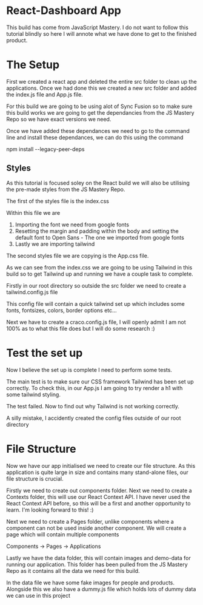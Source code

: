 # React-Dashboard App

This build has come from JavaScript Mastery. I do not want to follow this tutorial blindly so here I will annote what we have done to get to the finished product.

# The Setup

First we created a react app and deleted the entire src folder to clean up the applications. Once we had done this we created a new src folder and added the index.js file and App.js file.

For this build we are going to be using alot of Sync Fusion so to make sure this build works we are going to get the dependancies from the JS Mastery Repo so we have exact versions we need.

Once we have added these dependances we need to go to the command line and install these dependances, we can do this using the command

npm install --legacy-peer-deps

## Styles

As this tutorial is focused soley on the React build we will also be utilising the pre-made styles from the JS Mastery Repo.

The first of the styles file is the index.css

Within this file we are

1. Importing the font we need from google fonts
2. Resetting the margin and padding within the body and setting the default font to Open Sans - The one we imported from google fonts
3. Lastly we are importing tailwind

The second styles file we are copying is the App.css file.

As we can see from the index.css we are going to be using Tailwind in this build so to get Tailwind up and running we have a couple task to complete.

Firstly in our root directory so outside the src folder we need to create a tailwind.config.js file

This config file will contain a quick tailwind set up which includes some fonts, fontsizes, colors, border options etc...

Next we have to create a craco.config.js file, I will openly admit I am not 100% as to what this file does but I will do some research :)

# Test the set up

Now I believe the set up is complete I need to perform some tests.

The main test is to make sure our CSS framework Tailwind has been set up correctly. To check this, in our App.js I am going to try render a h1 with some tailwind styling.

The test failed. Now to find out why Tailwind is not working correctly.

A silly mistake, I accidently created the config files outside of our root directory

# File Structure

Now we have our app initialised we need to create our file structure. As this application is quite large in size and contains many stand-alone files, our file structure is crucial.

Firstly we need to create out components folder. Next we need to create a Contexts folder, this will use our React Context API. I have never used the React Context API before, so this will be a first and another opportunity to learn. I'm looking forward to this! :)

Next we need to create a Pages folder, unlike components where a component can not be used inside another component. We will create a page which will contain multiple components

Components -> Pages -> Applications

Lastly we have the data folder, this will contain images and demo-data for running our application. This folder has been pulled from the JS Mastery Repo as it contains all the data we need for this build.

In the data file we have some fake images for people and products. Alongside this we also have a dummy.js file which holds lots of dummy data we can use in this project
